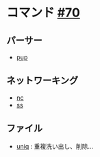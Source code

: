 # コマンド [#70](https://github.com/hdknr/scriptogr.am/issues/70)

## パーサー

- [pup](pup.md)

## ネットワーキング

- [nc](nc.md)
- [ss](ss.md)

## ファイル

- [uniq](uniq.md) : 重複洗い出し、削除...